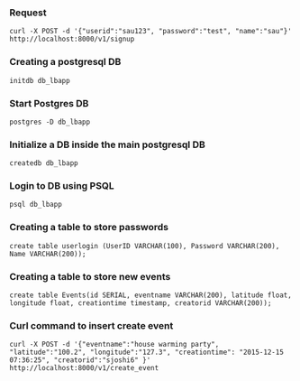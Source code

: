 ### Request
```
curl -X POST -d '{"userid":"sau123", "password":"test", "name":"sau"}' http://localhost:8000/v1/signup
```

### Creating a postgresql DB
```
initdb db_lbapp
```
### Start Postgres DB
```
postgres -D db_lbapp
```

### Initialize a DB inside the main postgresql DB
```
createdb db_lbapp
```

### Login to DB using PSQL
```
psql db_lbapp
```
### Creating a table to store passwords
```
create table userlogin (UserID VARCHAR(100), Password VARCHAR(200), Name VARCHAR(200));
```

### Creating a table to store new events
```
create table Events(id SERIAL, eventname VARCHAR(200), latitude float, longitude float, creationtime timestamp, creatorid VARCHAR(200));
```

### Curl command to insert create event
```
curl -X POST -d '{"eventname":"house warming party", "latitude":"100.2", "longitude":"127.3", "creationtime": "2015-12-15 07:36:25", "creatorid":"sjoshi6" }' http://localhost:8000/v1/create_event
```
